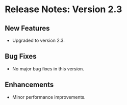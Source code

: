 # Release Notes: Version 2.3

## New Features
- Upgraded to version 2.3.

## Bug Fixes
- No major bug fixes in this version.

## Enhancements
- Minor performance improvements.